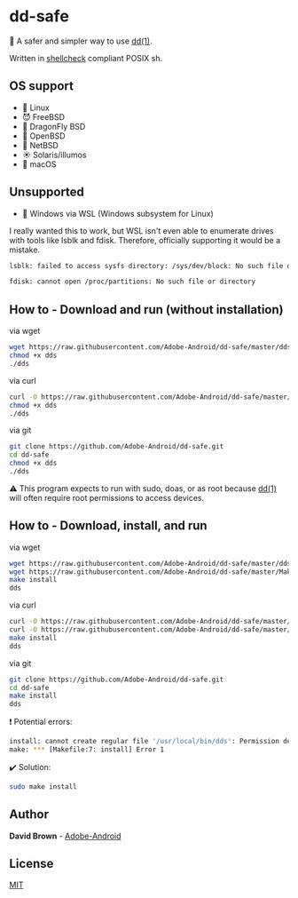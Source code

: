 # dd-safe
:shell: A safer and simpler way to use [dd(1)](https://www.freebsd.org/cgi/man.cgi?dd(1)).

Written in [shellcheck](https://www.shellcheck.net) compliant POSIX sh.

## OS support
* :penguin: Linux
* :smiling_imp: FreeBSD
* :dragon: DragonFly BSD
* :blowfish: OpenBSD
* :triangular_flag_on_post: NetBSD
* :sunny: Solaris/illumos
* :apple: macOS

## Unsupported
* :wine_glass: Windows via WSL (Windows subsystem for Linux)

I really wanted this to work, but WSL isn't even able to enumerate drives with tools like lsblk and fdisk.
Therefore, officially supporting it would be a mistake.

```sh
lsblk: failed to access sysfs directory: /sys/dev/block: No such file or directory
```
```sh
fdisk: cannot open /proc/partitions: No such file or directory
```

## How to - Download and run (without installation)

via wget
```sh
wget https://raw.githubusercontent.com/Adobe-Android/dd-safe/master/dds
chmod +x dds
./dds
```

via curl
```sh
curl -O https://raw.githubusercontent.com/Adobe-Android/dd-safe/master/dds
chmod +x dds
./dds
```

via git
```sh
git clone https://github.com/Adobe-Android/dd-safe.git
cd dd-safe
chmod +x dds
./dds
```

:warning: This program expects to run with sudo, doas, or as root because [dd(1)](https://www.freebsd.org/cgi/man.cgi?dd(1)) will often require root permissions to access devices.

## How to - Download, install, and run

via wget
```sh
wget https://raw.githubusercontent.com/Adobe-Android/dd-safe/master/dds
wget https://raw.githubusercontent.com/Adobe-Android/dd-safe/master/Makefile
make install
dds
```

via curl
```sh
curl -O https://raw.githubusercontent.com/Adobe-Android/dd-safe/master/dds
curl -O https://raw.githubusercontent.com/Adobe-Android/dd-safe/master/Makefile
make install
dds
```

via git
```sh
git clone https://github.com/Adobe-Android/dd-safe.git
cd dd-safe
make install
dds
```

:heavy_exclamation_mark: Potential errors:
```sh
install: cannot create regular file '/usr/local/bin/dds': Permission denied
make: *** [Makefile:7: install] Error 1
```

:heavy_check_mark: Solution:
```sh
sudo make install
```

## Author

**David Brown** - [Adobe-Android](https://github.com/Adobe-Android)

## License

[MIT](https://choosealicense.com/licenses/mit/)
